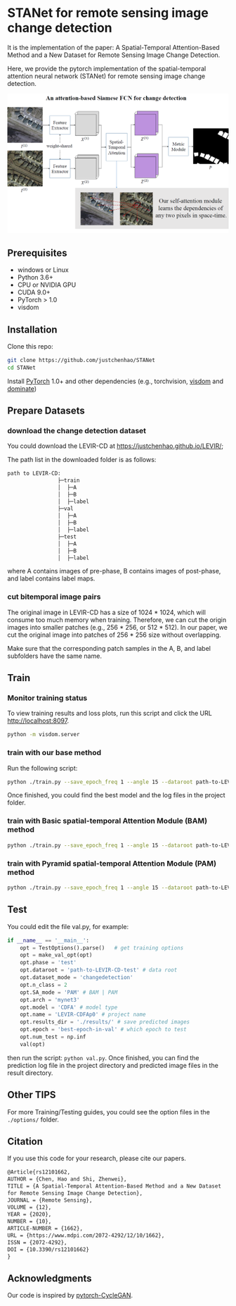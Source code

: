 # STANet for remote sensing image change detection

It is the implementation of the paper: A Spatial-Temporal Attention-Based Method and a New Dataset for Remote Sensing Image Change Detection.

Here, we provide the pytorch implementation of the spatial-temporal attention neural network (STANet) for remote sensing image change detection.

![image-20200601213320103](/src/stanet-overview.png)

## Prerequisites

- windows or Linux 
- Python 3.6+
- CPU or NVIDIA GPU
- CUDA 9.0+
- PyTorch > 1.0
- visdom

## Installation

Clone this repo:

```bash
git clone https://github.com/justchenhao/STANet
cd STANet
```

Install [PyTorch](http://pytorch.org/) 1.0+ and other dependencies (e.g., torchvision, [visdom](https://github.com/facebookresearch/visdom) and [dominate](https://github.com/Knio/dominate))

## Prepare Datasets

### download the change detection dataset

You could download the LEVIR-CD at https://justchenhao.github.io/LEVIR/;

The path list in the downloaded folder is as follows:

```
path to LEVIR-CD:
                ├─train
                │  ├─A
                │  ├─B
                │  ├─label
                ├─val
                │  ├─A
                │  ├─B
                │  ├─label
                ├─test
                │  ├─A
                │  ├─B
                │  ├─label
```

where A contains images of pre-phase, B contains images of post-phase, and label contains label maps.

### cut bitemporal image pairs

The original image in LEVIR-CD has a size of 1024 * 1024, which will consume too much memory when training. Therefore, we can cut the origin images into smaller patches (e.g., 256 * 256, or 512 * 512).  In our paper, we cut the original image into patches of 256 * 256 size without overlapping.

Make sure that the corresponding patch samples in the A, B, and label subfolders have the same name.

## Train

### Monitor training status

To view training results and loss plots, run this script and click the URL [http://localhost:8097](http://localhost:8097/).

```bash
python -m visdom.server
```

### train with our base method

Run the following script:

```bash
python ./train.py --save_epoch_freq 1 --angle 15 --dataroot path-to-LEVIR-CD-train --val_dataroot path-to-LEVIR-CD-val --name LEVIR-CDF0 --lr 0.001 --model CDF0 --batch_size 8 --load_size 256 --crop_size 256 --preprocess rotate_and_crop
```

Once finished, you could find the best model and the log files in the project folder.

### train with Basic spatial-temporal Attention Module (BAM) method

```bash
python ./train.py --save_epoch_freq 1 --angle 15 --dataroot path-to-LEVIR-CD-train --val_dataroot path-to-LEVIR-CD-val --name LEVIR-CDFA0 --lr 0.001 --model CDFA --SA_mode BAM --batch_size 8 --load_size 256 --crop_size 256 --preprocess rotate_and_crop
```

### train with Pyramid spatial-temporal Attention Module (PAM) method

```bash
python ./train.py --save_epoch_freq 1 --angle 15 --dataroot path-to-LEVIR-CD-train --val_dataroot path-to-LEVIR-CD-val --name LEVIR-CDFAp0 --lr 0.001 --model --SA_mode PAM CDFA --batch_size 8 --load_size 256 --crop_size 256 --preprocess rotate_and_crop
```

## Test

You could edit the file val.py, for example:

```python
if __name__ == '__main__':
    opt = TestOptions().parse()   # get training options
    opt = make_val_opt(opt)
    opt.phase = 'test'
    opt.dataroot = 'path-to-LEVIR-CD-test' # data root 
    opt.dataset_mode = 'changedetection'
    opt.n_class = 2
    opt.SA_mode = 'PAM' # BAM | PAM 
    opt.arch = 'mynet3'
    opt.model = 'CDFA' # model type
    opt.name = 'LEVIR-CDFAp0' # project name
    opt.results_dir = './results/' # save predicted images 
    opt.epoch = 'best-epoch-in-val' # which epoch to test
    opt.num_test = np.inf
    val(opt)
```

then run the script: `python val.py`. Once finished, you can find the prediction log file in the project directory and predicted image files in the result directory.

## Other TIPS

For more Training/Testing guides, you could see the option files in the  `./options/`  folder.

## Citation

If you use this code for your research, please cite our papers.

```
@Article{rs12101662,
AUTHOR = {Chen, Hao and Shi, Zhenwei},
TITLE = {A Spatial-Temporal Attention-Based Method and a New Dataset for Remote Sensing Image Change Detection},
JOURNAL = {Remote Sensing},
VOLUME = {12},
YEAR = {2020},
NUMBER = {10},
ARTICLE-NUMBER = {1662},
URL = {https://www.mdpi.com/2072-4292/12/10/1662},
ISSN = {2072-4292},
DOI = {10.3390/rs12101662}
}
```

## Acknowledgments

Our code is inspired by [pytorch-CycleGAN](https://github.com/junyanz/pytorch-CycleGAN-and-pix2pix).

 
